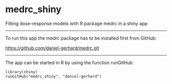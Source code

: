 medrc_shiny
===========

Fitting dose-response models with R package medrc in a shiny app

-------------------------------

To run this app the medrc package has to be installed first from GitHub:

https://github.com/daniel-gerhard/medrc.git



-----------------------------------

The app can be started in R by using the function runGitHub:
```
library(shiny)
runGitHub("medrc_shiny", "daniel-gerhard")
```



